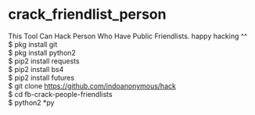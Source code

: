 # crack_friendlist_person
This Tool Can Hack Person Who Have Public Friendlists. happy hacking ^^
<br>
$ pkg install git<br>
$ pkg install python2<br>
$ pip2 install requests<br>
$ pip2 install bs4<br>
$ pip2 install futures<br>
$ git clone https://github.com/indoanonymous/hack
<br>$ cd fb-crack-people-friendlists<br>
$ python2 *py
